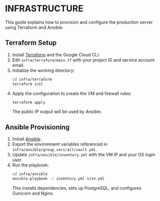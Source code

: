 # INFRASTRUCTURE

This guide explains how to provision and configure the production server using Terraform and Ansible.

## Terraform Setup

1. Install [Terraform](https://www.terraform.io/downloads) and the Google Cloud CLI.
2. Edit `infra/terraform/main.tf` with your project ID and service account email.
3. Initialize the working directory:
   ```bash
   cd infra/terraform
   terraform init
   ```
4. Apply the configuration to create the VM and firewall rules:
   ```bash
   terraform apply
   ```
   The public IP output will be used by Ansible.

## Ansible Provisioning

1. Install [Ansible](https://docs.ansible.com/ansible/latest/installation_guide/index.html).
2. Export the environment variables referenced in `infra/ansible/group_vars/all/vault.yml`.
3. Update `infra/ansible/inventory.yml` with the VM IP and your OS login user.
4. Run the playbook:
   ```bash
   cd infra/ansible
   ansible-playbook -i inventory.yml site.yml
   ```
   This installs dependencies, sets up PostgreSQL, and configures Gunicorn and Nginx.
